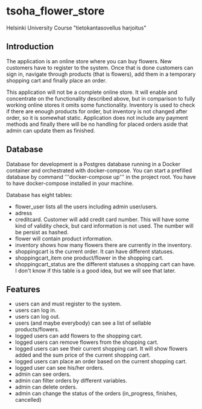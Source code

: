 # tsoha_flower_store
Helsinki University Course "tietokantasovellus harjoitus"
 
## Introduction
The application is an online store where you can buy flowers. New customers have to register to the system. Once that is done customers can sign in, navigate through products (that is flowers), add them in a temporary shopping cart and finally place an order.
 
This application will not be a complete online store. It will enable and concentrate on the functionality described above, but in comparison to fully working online stores it omits some functionality. Inventory is used to check if there are enough products for order, but inventory is not changed after order, so it is somewhat static. Application does not include any payment methods and finally there will be no handling for placed orders aside that admin can update them as finished.
 
## Database
Database for development is a Postgres database running in a Docker container and orchestrated with docker-compose. You can start a prefilled database by command '''docker-compose up''' in the project root. You have to have docker-compose installed in your machine.
 
Database has eight tables:
- flower_user lists all the users including admin user/users.
- adress
- creditcard. Customer will add credit card number. This will have some kind of validity check, but card information is not used. The number will be persist as hashed.
- flower will contain product information.
- inventory shows how many flowers there are currently in the inventory.
- shoppingcart is the current order. It can have different statuses.
- shoppingcart_item one product/flower in the shopping cart.
- shoppingcart_status are the different statuses a shopping cart can have. I don't know if this table is a good idea, but we will see that later.
 
 
## Features
- users can and must register to the system.
- users can log in.
- users can log out.
- users (and maybe everybody) can see a list of sellable products/flowers.
- logged users can add flowers to the shopping cart.
- logged users can remove flowers from the shopping cart.
- logged users can see their current shopping cart. It will show flowers added and the sum price of the current shopping cart.
- logged users can place an order based on the current shopping cart.
- logged user can see his/her orders.
- admin can see orders.
- admin can filter orders by different variables.
- admin can delete orders.
- admin can change the status of the orders (in_progress, finishes, cancelled) 

